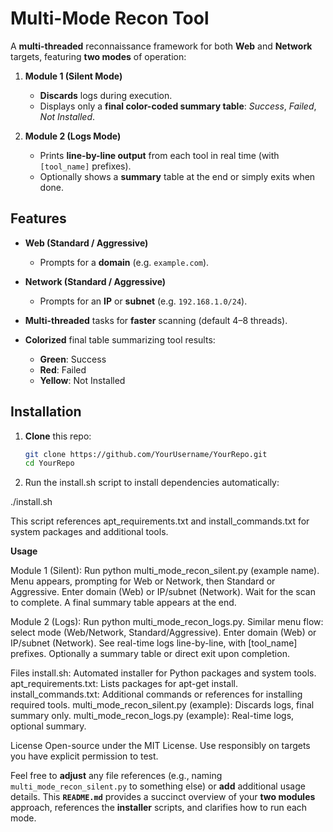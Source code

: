 # Multi-Mode Recon Tool

A **multi-threaded** reconnaissance framework for both **Web** and **Network** targets, featuring **two modes** of operation:

1. **Module 1 (Silent Mode)**
   - **Discards** logs during execution.
   - Displays only a **final color-coded summary table**: *Success*, *Failed*, *Not Installed*.

2. **Module 2 (Logs Mode)**
   - Prints **line-by-line output** from each tool in real time (with `[tool_name]` prefixes).
   - Optionally shows a **summary** table at the end or simply exits when done.

## Features

- **Web (Standard / Aggressive)**  
  - Prompts for a **domain** (e.g. `example.com`).

- **Network (Standard / Aggressive)**  
  - Prompts for an **IP** or **subnet** (e.g. `192.168.1.0/24`).

- **Multi-threaded** tasks for **faster** scanning (default 4–8 threads).  

- **Colorized** final table summarizing tool results:  
  - **Green**: Success  
  - **Red**: Failed  
  - **Yellow**: Not Installed  

## Installation

1. **Clone** this repo:
   ```bash
   git clone https://github.com/YourUsername/YourRepo.git
   cd YourRepo

2. Run the install.sh script to install dependencies automatically:

./install.sh

This script references apt_requirements.txt and install_commands.txt for system packages and additional tools.

**Usage**

Module 1 (Silent):
Run python multi_mode_recon_silent.py (example name).
Menu appears, prompting for Web or Network, then Standard or Aggressive.
Enter domain (Web) or IP/subnet (Network).
Wait for the scan to complete.
A final summary table appears at the end.


Module 2 (Logs):
Run python multi_mode_recon_logs.py.
Similar menu flow: select mode (Web/Network, Standard/Aggressive).
Enter domain (Web) or IP/subnet (Network).
See real-time logs line-by-line, with [tool_name] prefixes.
Optionally a summary table or direct exit upon completion.

Files
install.sh: Automated installer for Python packages and system tools.
apt_requirements.txt: Lists packages for apt-get install.
install_commands.txt: Additional commands or references for installing required tools.
multi_mode_recon_silent.py (example): Discards logs, final summary only.
multi_mode_recon_logs.py (example): Real-time logs, optional summary.

License
Open-source under the MIT License.
Use responsibly on targets you have explicit permission to test.

Feel free to **adjust** any file references (e.g., naming `multi_mode_recon_silent.py` to something else) or **add** additional usage details. This **`README.md`** provides a succinct overview of your **two modules** approach, references the **installer** scripts, and clarifies how to run each mode.
